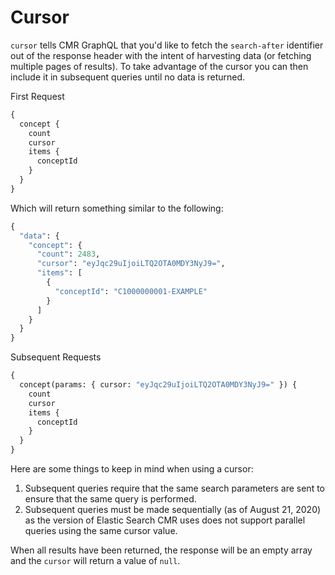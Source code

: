 # Cursor

`cursor` tells CMR GraphQL that you'd like to fetch the `search-after` identifier out of the response header with the intent of harvesting data (or fetching multiple pages of results). To take advantage of the cursor you can then include it in subsequent queries until no data is returned.

First Request

```graphql
{
  concept {
    count
    cursor
    items {
      conceptId
    }
  }
}
```

Which will return something similar to the following:

```graphql
{
  "data": {
    "concept": {
      "count": 2483,
      "cursor": "eyJqc29uIjoiLTQ2OTA0MDY3NyJ9=",
      "items": [
        {
          "conceptId": "C1000000001-EXAMPLE"
        }
      ]
    }
  }
}
```

Subsequent Requests

```graphql
{
  concept(params: { cursor: "eyJqc29uIjoiLTQ2OTA0MDY3NyJ9=" }) {
    count
    cursor
    items {
      conceptId
    }
  }
}
```

Here are some things to keep in mind when using a cursor:

1. Subsequent queries require that the same search parameters are sent to ensure that the same query is performed.
2. Subsequent queries must be made sequentially (as of August 21, 2020) as the version of Elastic Search CMR uses does not support parallel queries using the same cursor value.

When all results have been returned, the response will be an empty array and the `cursor` will return a value of `null`.
